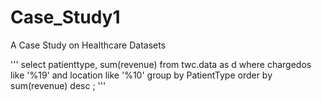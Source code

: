# Case_Study1
A Case Study on Healthcare Datasets




'''
select patienttype, sum(revenue)
from twc.data as d
where chargedos like '%19'
  and location like '%10'
group by PatientType
order by sum(revenue) desc
;
'''
